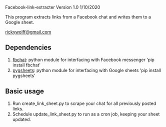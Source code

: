Facebook-link-extracter Version 1.0 1/10/2020


This program extracts links from a Facebook chat and writes them to a Google sheet. 

rickywolff@gmail.com

## Dependencies

1. [fbchat](https://github.com/carpedm20/fbchat): python module for interfacing with Facebook messenger
'pip install fbchat'
2. [pygsheets](https://github.com/nithinmurali/pygsheets): python module for interfacing with Google sheets
'pip install pygsheets'

## Basic usage

1. Run create_link_sheet.py to scrape your chat for all previously posted links. 
2. Schedule update_link_sheet.py to run as a cron job, keeping your sheet updated. 
